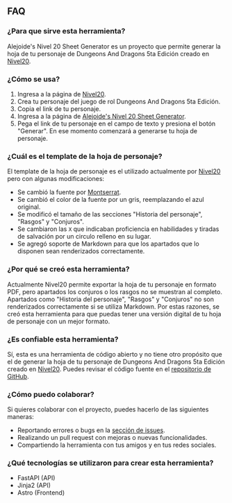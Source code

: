 ## FAQ

### ¿Para que sirve esta herramienta?

Alejoide's Nivel 20 Sheet Generator es un proyecto que permite generar la hoja de tu personaje de  Dungeons And Dragons 5ta Edición creado en [Nivel20](https://nivel20.com).

### ¿Cómo se usa?

1. Ingresa a la página de [Nivel20](https://nivel20.com).
2. Crea tu personaje del juego de rol Dungeons And Dragons 5ta Edición.
3. Copia el link de tu personaje.
4. Ingresa a la página de [Alejoide's Nivel 20 Sheet Generator](https://sheet-generator.alejoide.com/).
5. Pega el link de tu personaje en el campo de texto y presiona el botón "Generar". En ese momento comenzará a generarse tu hoja de personaje.

### ¿Cuál es el template de la hoja de personaje?

El template de la hoja de personaje es el utilizado actualmente por [Nivel20](https://nivel20.com) pero con algunas modificaciones:

- Se cambió la fuente por [Montserrat](https://fonts.google.com/specimen/Montserrat).
- Se cambió el color de la fuente por un gris, reemplazando el azul original.
- Se modificó el tamaño de las secciones "Historia del personaje", "Rasgos" y "Conjuros".
- Se cambiaron las `X` que indicaban proficiencia en habilidades y tiradas de salvación por un circulo relleno en su lugar.
- Se agregó soporte de Markdown para que los apartados que lo disponen sean renderizados correctamente.

### ¿Por qué se creó esta herramienta?

Actualmente Nivel20 permite exportar la hoja de tu personaje en formato PDF, pero apartados los conjuros o los rasgos no se muestran al completo. Apartados como "Historia del personaje", "Rasgos" y "Conjuros" no son renderizados correctamente si se utiliza Markdown.
Por estas razones, se creó esta herramienta para que puedas tener una versión digital de tu hoja de personaje con un mejor formato.

### ¿Es confiable esta herramienta?

Sí, esta es una herramienta de código abierto y no tiene otro propósito que el de generar la hoja de tu personaje de Dungeons And Dragons 5ta Edición creado en [Nivel20](https://nivel20.com). Puedes revisar el código fuente en el [repositorio de GitHub](https://github.com/4l3j0Ok/nivel-20-sheet-generator).

### ¿Cómo puedo colaborar?

Si quieres colaborar con el proyecto, puedes hacerlo de las siguientes maneras:
- Reportando errores o bugs en la [sección de issues](https://github.com/4l3j0Ok/nivel-20-sheet-generator/issues).
- Realizando un pull request con mejoras o nuevas funcionalidades.
- Compartiendo la herramienta con tus amigos y en tus redes sociales.

### ¿Qué tecnologías se utilizaron para crear esta herramienta?

- FastAPI (API)
- Jinja2 (API)
- Astro (Frontend)